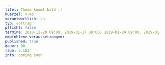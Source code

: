 ```yaml
---
titel: Thema kommt bald :)
kuerzel: v-ko
verantwortlich: cn
typ: vortrag
pflicht: false
termine: 2018-12-20 09:00, 2019-01-17 09:00, 2019-01-24 09:00, 2019-01-31 09:00
empfohlene-voraussetzungen: 
published: true
dauer: 90
raum: 3.102
info: coming soon
---
```

